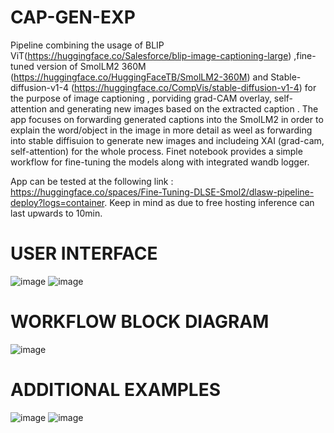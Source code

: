 # CAP-GEN-EXP
Pipeline combining the usage of BLIP ViT(https://huggingface.co/Salesforce/blip-image-captioning-large) ,fine-tuned version of SmolLM2 360M (https://huggingface.co/HuggingFaceTB/SmolLM2-360M) and Stable-diffusion-v1-4 (https://huggingface.co/CompVis/stable-diffusion-v1-4) for the purpose of image captioning , porviding grad-CAM overlay, self-attention and generating new images based on the extracted caption .
The app focuses on forwarding generated captions into the SmolLM2 in order to explain the word/object in the image in more detail as weel as forwarding into stable diffisuion to generate new images and includeing XAI (grad-cam, self-attention) for the whole process.
Finet notebook provides a simple workflow for fine-tuning the models along with integrated wandb logger.

App can be tested at the following link : https://huggingface.co/spaces/Fine-Tuning-DLSE-Smol2/dlasw-pipeline-deploy?logs=container. Keep in mind as due to free hosting inference can last upwards to 10min.

# USER INTERFACE
![image](https://github.com/user-attachments/assets/75504a88-f899-42ff-b9ef-a443e6c318ee)
![image](https://github.com/user-attachments/assets/90ee7584-c4c7-4494-9cb8-f871b1da521c)


# WORKFLOW BLOCK DIAGRAM
![image](https://github.com/user-attachments/assets/eebd50ff-0cf3-470c-94cd-c182aac22348)

# ADDITIONAL EXAMPLES
![image](https://github.com/user-attachments/assets/0f9bd3e6-7acf-44b1-a145-0726d397ef30)
![image](https://github.com/user-attachments/assets/90103eac-920f-46b8-92b8-bfb18323f76b)

